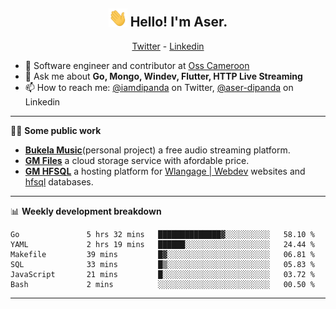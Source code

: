 <h2 align="center"> <img src="https://github.com/gabriel-TheCode/gabriel-TheCode/blob/master/gifs/Hi.gif" width="30px"> Hello! I'm Aser.</h2>
<p align="center">
  <a href="https://twitter.com/iamdipanda">Twitter</a> - 
  <a href="https://www.linkedin.com/in/aser-dipanda/">Linkedin</a>
</p>


- 🔭 Software engineer and contributor at [Oss Cameroon](https://github.com/osscameroon)
- 💬 Ask me about **Go, Mongo, Windev, Flutter, HTTP Live Streaming**
- 📫 How to reach me: [@iamdipanda](https://twitter.com/iamdipanda) on Twitter, [@aser-dipanda](https://www.linkedin.com/in/aser-dipanda/) on Linkedin

-------

👨‍💻 **Some public work**

- **[Bukela Music](https://music.bukela.co)**(personal project) a free audio streaming platform. 
- **[GM Files](https://gamesmania.io)** a cloud storage service with afordable price.
- **[GM HFSQL](https://gamesmania.io)** a hosting platform for [Wlangage | Webdev](https://pcsoft.fr/webdev/index.html) websites and [hfsql](https://pcsoft.fr/accueilpub/hfsql.htm) databases.
-------

📊 **Weekly development breakdown**

<!--START_SECTION:waka-->

```text
Go               5 hrs 32 mins   ██████████████▓░░░░░░░░░░   58.10 %
YAML             2 hrs 19 mins   ██████░░░░░░░░░░░░░░░░░░░   24.44 %
Makefile         39 mins         █▓░░░░░░░░░░░░░░░░░░░░░░░   06.81 %
SQL              33 mins         █▒░░░░░░░░░░░░░░░░░░░░░░░   05.83 %
JavaScript       21 mins         █░░░░░░░░░░░░░░░░░░░░░░░░   03.72 %
Bash             2 mins          ░░░░░░░░░░░░░░░░░░░░░░░░░   00.50 %
```

<!--END_SECTION:waka-->

-------
